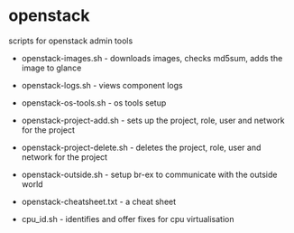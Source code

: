 openstack
=========

scripts for openstack admin tools
- openstack-images.sh - downloads images, checks md5sum, adds the image to glance
- openstack-logs.sh - views component logs
- openstack-os-tools.sh - os tools setup
- openstack-project-add.sh - sets up the project, role, user and network for the project
- openstack-project-delete.sh - deletes the project, role, user and network for the project
- openstack-outside.sh - setup br-ex to communicate with the outside world

- openstack-cheatsheet.txt - a cheat sheet

- cpu_id.sh - identifies and offer fixes for cpu virtualisation
